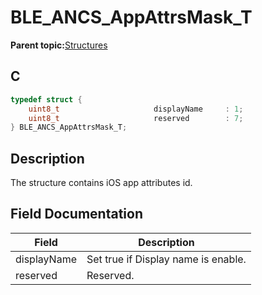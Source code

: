 # BLE\_ANCS\_AppAttrsMask\_T

**Parent topic:**[Structures](GUID-9D4040A1-4922-48F6-BA70-EB4B094F9B91.md)

## C

```c
typedef struct {
    uint8_t                     displayName     : 1;
    uint8_t                     reserved        : 7;
} BLE_ANCS_AppAttrsMask_T;
```

## Description

The structure contains iOS app attributes id.

## Field Documentation

|Field|Description|
|-----|-----------|
|displayName|Set true if Display name is enable.|
|reserved|Reserved.|

